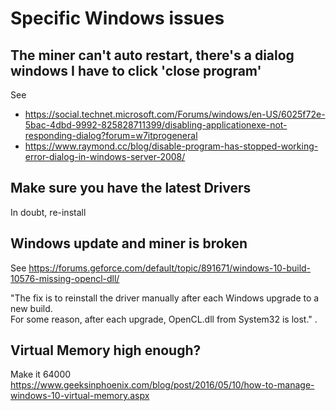 # Specific Windows issues

## The miner can't auto restart, there's a dialog windows I have to click 'close program'

See
- https://social.technet.microsoft.com/Forums/windows/en-US/6025f72e-5bac-4dbd-9992-825828711399/disabling-applicationexe-not-responding-dialog?forum=w7itprogeneral
- https://www.raymond.cc/blog/disable-program-has-stopped-working-error-dialog-in-windows-server-2008/

## Make sure you have the latest Drivers

In doubt, re-install

## Windows update and miner is broken

See https://forums.geforce.com/default/topic/891671/windows-10-build-10576-missing-opencl-dll/

"The fix is to reinstall the driver manually after each Windows upgrade to a new build.  
For some reason, after each upgrade, OpenCL.dll from System32 is lost."
.
## Virtual Memory high enough?

Make it 64000
https://www.geeksinphoenix.com/blog/post/2016/05/10/how-to-manage-windows-10-virtual-memory.aspx
